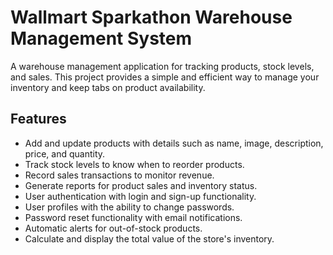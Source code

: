# Wallmart Sparkathon Warehouse Management System
A warehouse management application for tracking products, stock levels, and sales. This project provides a simple and efficient way to manage your inventory and keep tabs on product availability.

## Features 
- Add and update products with details such as name, image, description, price, and quantity.
- Track stock levels to know when to reorder products.
- Record sales transactions to monitor revenue.
- Generate reports for product sales and inventory status.
- User authentication with login and sign-up functionality.
- User profiles with the ability to change passwords.
- Password reset functionality with email notifications.
- Automatic alerts for out-of-stock products.
- Calculate and display the total value of the store's inventory.
